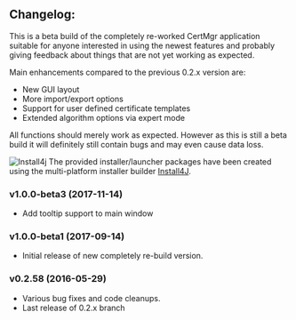 ## Changelog:
This is a beta build of the completely re-worked CertMgr application suitable for anyone interested in using the newest features and probably giving feedback about things that are not yet working as expected.

Main enhancements compared to the previous 0.2.x version are:
* New GUI layout
* More import/export options
* Support for user defined certificate templates
* Extended algorithm options via expert mode

All functions should merely work as expected.
However as this is still a beta build it will definitely still contain bugs and may even cause data loss.

![Install4j](http://certmgr.carne.de/install4j_small.png) The provided installer/launcher packages have been created using the multi-platform installer builder [Install4J](https://www.ej-technologies.com/products/install4j/overview.html).

### v1.0.0-beta3 (2017-11-14)
* Add tooltip support to main window

### v1.0.0-beta1 (2017-09-14)
* Initial release of new completely re-build version.

### v0.2.58 (2016-05-29)
* Various bug fixes and code cleanups.
* Last release of 0.2.x branch
